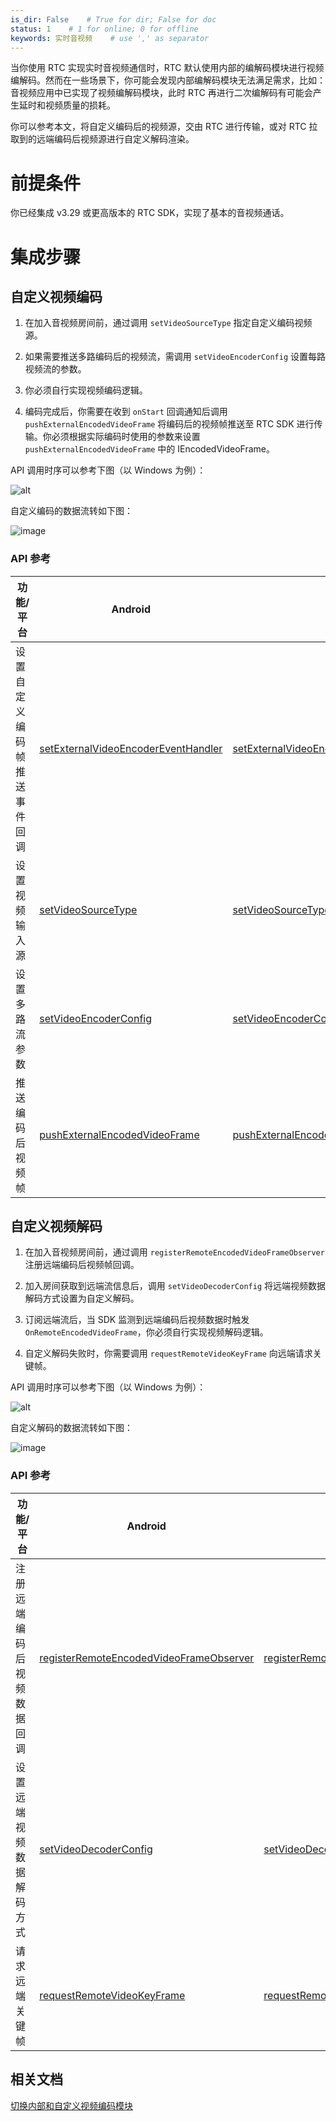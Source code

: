```yaml
---
is_dir: False    # True for dir; False for doc
status: 1    # 1 for online; 0 for offline
keywords: 实时音视频    # use ',' as separator
---
```


当你使用 RTC 实现实时音视频通信时，RTC 默认使用内部的编解码模块进行视频编解码。然而在一些场景下，你可能会发现内部编解码模块无法满足需求，比如：音视频应用中已实现了视频编解码模块，此时 RTC 再进行二次编解码有可能会产生延时和视频质量的损耗。

你可以参考本文，将自定义编码后的视频源，交由 RTC 进行传输，或对 RTC 拉取到的远端编码后视频源进行自定义解码渲染。

# 前提条件

你已经集成 v3.29 或更高版本的 RTC SDK，实现了基本的音视频通话。

# 集成步骤

## 自定义视频编码

1.  在加入音视频房间前，通过调用 `setVideoSourceType` 指定自定义编码视频源。
    

2.  如果需要推送多路编码后的视频流，需调用 `setVideoEncoderConfig` 设置每路视频流的参数。
    

3.  你必须自行实现视频编码逻辑。
    

4.  编码完成后，你需要在收到 `onStart` 回调通知后调用 `pushExternalEncodedVideoFrame` 将编码后的视频帧推送至 RTC SDK 进行传输。你必须根据实际编码时使用的参数来设置 `pushExternalEncodedVideoFrame` 中的 IEncodedVideoFrame。
    

API 调用时序可以参考下图（以 Windows 为例）：

![alt](https://portal.volccdn.com/obj/volcfe/cloud-universal-doc/upload_58fb724bc2e72078caefb324ac3269c5.jpg)

自定义编码的数据流转如下图：

![image](https://p-vcloud.byteimg.com/tos-cn-i-em5hxbkur4/3de4c2f73d70438fa3f48e4aa986a1f6~tplv-em5hxbkur4-noop.image?width=1022&height=142)

### API 参考

| **功能/平台** | **Android** | **iOS** | **Windows** | **macOS** |
| --- | --- | --- | --- | --- |
| 设置自定义编码帧推送事件回调 | [setExternalVideoEncoderEventHandler](70080#RTCVideo-setexternalvideoencodereventhandler) | [setExternalVideoEncoderEventHandler:](70086#ByteRTCVideo-setexternalvideoencodereventhandler) | [setExternalVideoEncoderEventHandler](70095#IRTCVideo-setexternalvideoencodereventhandler) |[setExternalVideoEncoderEventHandler:](70092.md#ByteRTCVideo-setexternalvideoencodereventhandler) |
| 设置视频输入源 |[setVideoSourceType](70080#RTCVideo-setvideosourcetype)|[setVideoSourceType:WithStreamIndex:](70086#ByteRTCVideo-setvideosourcetype-withstreamindex) |[setVideoSourceType:WithStreamIndex:](70092#ByteRTCVideo-setvideosourcetype-withstreamindex)|[setVideoSourceType](70095.md#setvideosourcetype)|
| 设置多路流参数 | [setVideoEncoderConfig](70080#setvideoencoderconfig-2) | [setVideoEncoderConfig:config:](70086#ByteRTCVideo-setvideoencoderconfig) | [setVideoEncoderConfig](70095#IRTCVideo-setvideoencoderconfig-2) |[setVideoEncoderConfig:config:](70092.md#ByteRTCVideo-setvideoencoderconfig) |
| 推送编码后视频帧 | [pushExternalEncodedVideoFrame](70080#RTCVideo-pushexternalencodedvideoframe) | [pushExternalEncodedVideoFrame:withVideoIndex:withEncodedVideoFrame:](70086#ByteRTCVideo-pushexternalencodedvideoframe-withvideoindex-withencodedvideoframe) | [pushExternalEncodedVideoFrame](70095#IRTCVideo-pushexternalencodedvideoframe) | [pushExternalEncodedVideoFrame:withVideoIndex:withEncodedVideoFrame:](70092.md#ByteRTCVideo-pushexternalencodedvideoframe-withvideoindex-withencodedvideoframe) |

## 自定义视频解码

1.  在加入音视频房间前，通过调用 `registerRemoteEncodedVideoFrameObserver` 注册远端编码后视频帧回调。
    

2.  加入房间获取到远端流信息后，调用 `setVideoDecoderConfig` 将远端视频数据解码方式设置为自定义解码。
    

3.  订阅远端流后，当 SDK 监测到远端编码后视频数据时触发 `OnRemoteEncodedVideoFrame`，你必须自行实现视频解码逻辑。
    

4.  自定义解码失败时，你需要调用 `requestRemoteVideoKeyFrame` 向远端请求关键帧。
    

API 调用时序可以参考下图（以 Windows 为例）：

![alt](https://portal.volccdn.com/obj/volcfe/cloud-universal-doc/upload_88ad97bf67f3086ac0a3a9f10326d282.jpg)

自定义解码的数据流转如下图：

![image](https://p-vcloud.byteimg.com/tos-cn-i-em5hxbkur4/86c714b340e24a78b7e195717b67c752~tplv-em5hxbkur4-noop.image?width=992&height=147)

### API 参考

|  **功能/平台** | **Android** | **iOS** | **Windows** | **macOS** |
| --- | --- | --- | --- | --- |
| 注册远端编码后视频数据回调 | [registerRemoteEncodedVideoFrameObserver](70080#RTCVideo-registerremoteencodedvideoframeobserver) | [registerRemoteEncodedVideoFrameObserver:](70086#ByteRTCVideo-registerremoteencodedvideoframeobserver) | [registerRemoteEncodedVideoFrameObserver](70095#IRTCVideo-registerremoteencodedvideoframeobserver) | [registerRemoteEncodedVideoFrameObserver:](70092.md#ByteRTCVideo-registerremoteencodedvideoframeobserver) |
| 设置远端视频数据解码方式 | [setVideoDecoderConfig](70080#RTCVideo-setvideodecoderconfig) | [setVideoDecoderConfig:withVideoDecoderConfig:](70086#ByteRTCVideo-setvideodecoderconfig-withvideodecoderconfig) | [setVideoDecoderConfig](70095#IRTCVideo-setvideodecoderconfig) | [setVideoDecoderConfig:withVideoDecoderConfig:](70092.md#ByteRTCVideo-setvideodecoderconfig-withvideodecoderconfig) |
| 请求远端关键帧 | [requestRemoteVideoKeyFrame](70080#RTCVideo-requestremotevideokeyframe) | [requestRemoteVideoKeyFrame:](70086#ByteRTCVideo-requestremotevideokeyframe) | [requestRemoteVideoKeyFrame](70095#IRTCVideo-requestremotevideokeyframe) | [requestRemoteVideoKeyFrame:](70092.md#ByteRTCVideo-requestremotevideokeyframe) |

## 相关文档
[切换内部和自定义视频编码模块](100448)
